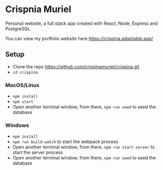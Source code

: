 # Crispnia Muriel

Personal website, a full stack app created with React, Node, Express and PostgreSQL.

You can view my portfolio website here https://crispina.adaptable.app/

## Setup

* Clone the repo https://github.com/crispinamuriel/crispina.git
* `cd crispina`

### MacOS/Linux

* `npm install`
* `npm start`
* Open another terminal window; from there, `npm run seed` to seed the database

### Windows

* `npm install`
* `npm run build-watch` to start the webpack process
* Open another terminal window; from there, `npm run start-server` to start the server process
* Open another terminal window; from there, `npm run seed` to seed the database
